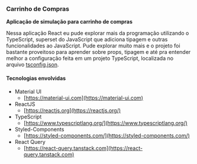 ### Carrinho de Compras
**Aplicação de simulação para carrinho de compras**

Nessa aplicação React eu pude explorar mais da programação utilizando o TypeScript, superset do JavaScript que adiciona tipagem e outras funcionalidades ao JavaScript. Pude explorar muito mais e o projeto foi bastante proveitoso para aprender sobre props, tipagem e até pra entender melhor a configuração feita em um projeto TypeScript, localizada no arquivo [tsconfig.json](./tsconfig.json).

#### Tecnologias envolvidas
- Material UI 
  - [https://material-ui.com](https://material-ui.com)
- ReactJS
  - [https://reactjs.org](https://reactjs.org/)
- TypeScript
  - [https://www.typescriptlang.org/](https://www.typescriptlang.org/)
- Styled-Components
  - [https://styled-components.com/](https://styled-components.com/)
- React Query
  - [https://react-query.tanstack.com](https://react-query.tanstack.com)
